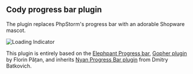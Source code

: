 Cody progress bar plugin
---

The plugin replaces PhpStorm's progress bar with an adorable Shopware mascot.

![Loading Indicator](https://i.imgur.com/fJUarTP.png)

This plugin is entirely based on the <a href="https://github.com/pronskiy/elephpant-progress-bar">Elephpant Progress bar</a>, <a href="https://github.com/dlsniper/gopher">Gopher plugin</a> by
Florin Pățan, and inherits <a href="https://plugins.jetbrains.com/plugin/8575-nyan-progress-bar">Nyan Progress Bar plugin</a> from Dmitry Batkovich.
